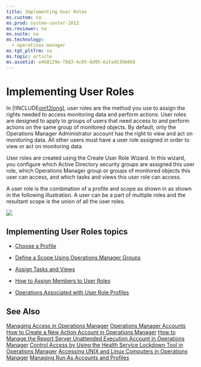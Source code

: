 ```yaml
---
title: Implementing User Roles
ms.custom: na
ms.prod: system-center-2012
ms.reviewer: na
ms.suite: na
ms.technology: 
  - operations-manager
ms.tgt_pltfrm: na
ms.topic: article
ms.assetid: e468129e-f883-4c05-8d95-6afad5396868
---
```

# Implementing User Roles
In [!INCLUDE[om12long](../Token/om12long_md.md)], user roles are the method you use to assign the rights needed to access monitoring data and perform actions. User roles are designed to apply to groups of users that need access to and perform actions on the same group of monitored objects. By default, only the Operations Manager Administrator account has the right to view and act on monitoring data. All other users must have a user role assigned in order to view or act on monitoring data.

User roles are created using the Create User Role Wizard. In this wizard, you configure which Active Directory security groups are assigned this user role, which Operations Manager group or groups of monitored objects this user can access, and which tasks and views this user role can access.

A user role is the combination of a profile and scope as shown in as shown in the following illustration. A user can be a part of multiple roles and the resultant scope is the union of all the user roles.

![](cbbc2e06-0e32-473f-aaca-6e4e5df9dacc)

## Implementing User Roles topics

-   [Choose a Profile](../Topic/Choose-a-Profile.md)

-   [Define a Scope Using Operations Manager Groups](../Topic/Define-a-Scope-Using-Operations-Manager-Groups.md)

-   [Assign Tasks and Views](../Topic/Assign-Tasks-and-Views.md)

-   [How to Assign Members to User Roles](../Topic/How-to-Assign-Members-to-User-Roles.md)

-   [Operations Associated with User Role Profiles](../Topic/Operations-Associated-with-User-Role-Profiles.md)

## See Also
[Managing Access in Operations Manager](../Topic/Managing-Access-in-Operations-Manager.md)
[Operations Manager Accounts](../Topic/Operations-Manager-Accounts.md)
[How to Create a New Action Account in Operations Manager](../Topic/How-to-Create-a-New-Action-Account-in-Operations-Manager.md)
[How to Manage the Report Server Unattended Execution Account in Operations Manager](../Topic/How-to-Manage-the-Report-Server-Unattended-Execution-Account-in-Operations-Manager.md)
[Control Access by Using the Health Service Lockdown Tool in Operations Manager](../Topic/Control-Access-by-Using-the-Health-Service-Lockdown-Tool-in-Operations-Manager.md)
[Accessing UNIX and Linux Computers in Operations Manager](../Topic/Accessing-UNIX-and-Linux-Computers-in-Operations-Manager.md)
[Managing Run As Accounts and Profiles](../Topic/Managing-Run-As-Accounts-and-Profiles.md)

